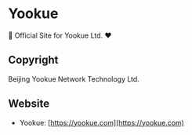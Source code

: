 # Yookue

🏅 Official Site for Yookue Ltd. ❤️

## Copyright

Beijing Yookue Network Technology Ltd.

## Website

- Yookue: [https://yookue.com](https://yookue.com)
